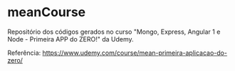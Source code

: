 # meanCourse


Repositório dos códigos gerados no curso "Mongo, Express, Angular 1 e Node - Primeira APP do ZERO!" da Udemy.

Referência: https://www.udemy.com/course/mean-primeira-aplicacao-do-zero/
